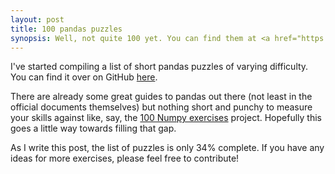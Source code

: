 ```yaml
---
layout: post
title: 100 pandas puzzles
synopsis: Well, not quite 100 yet. You can find them at <a href="https://github.com/ajcr/100-pandas-puzzles">https://github.com/ajcr/100-pandas-puzzles</a>
---
```


I've started compiling a list of short pandas puzzles of varying difficulty. You can find it over on GitHub [here](https://github.com/ajcr/100-pandas-puzzles).

There are already some great guides to pandas out there (not least in the official documents themselves) but nothing short and punchy to measure your skills against like, say, the [100 Numpy exercises](https://github.com/rougier/numpy-100) project. Hopefully this goes a little way towards filling that gap.

As I write this post, the list of puzzles is only 34% complete. If you have any ideas for more exercises, please feel free to contribute!

